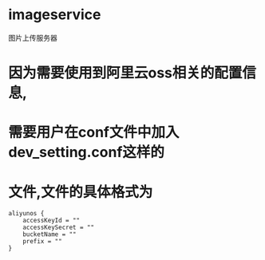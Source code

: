 # imageservice
图片上传服务器


# 因为需要使用到阿里云oss相关的配置信息,
# 需要用户在conf文件中加入dev_setting.conf这样的
# 文件,文件的具体格式为

    aliyunos {
        accessKeyId = ""
        accessKeySecret = ""
        bucketName = ""
        prefix = ""
    }